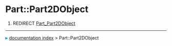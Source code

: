 # Part::Part2DObject
1.  REDIRECT [Part_Part2DObject](Part_Part2DObject.md)



---
![](images/Right_arrow.png) [documentation index](../README.md) > Part::Part2DObject
